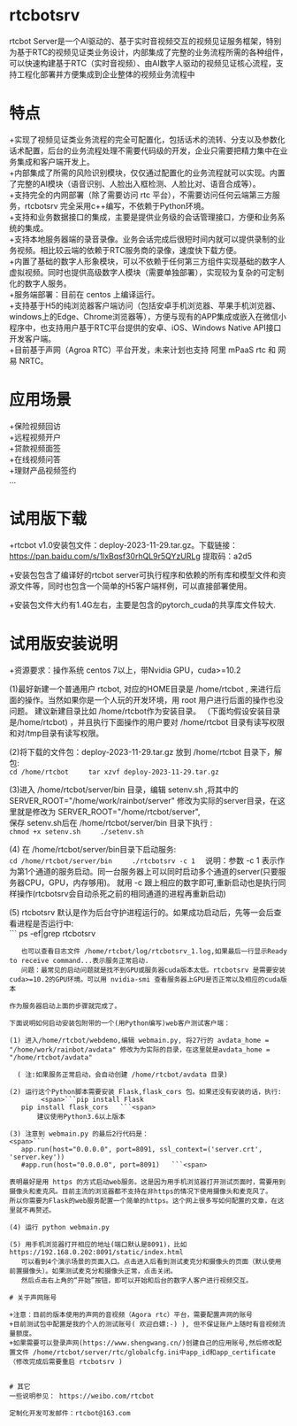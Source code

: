# rtcbotsrv
rtcbot Server是一个AI驱动的、基于实时音视频交互的视频见证服务框架，特别为基于RTC的视频见证类业务设计，内部集成了完整的业务流程所需的各种组件，可以快速构建基于RTC（实时音视频）、由AI数字人驱动的视频见证核心流程，支持工程化部署并方便集成到企业整体的视频业务流程中

# 特点
+实现了视频见证类业务流程的完全可配置化，包括话术的流转、分支以及参数化话术配置，后台的业务流程处理不需要代码级的开发，企业只需要把精力集中在业务集成和客户端开发上。  
+内部集成了所需的风险识别模块，仅仅通过配置化的业务流程就可以实现。内置了完整的AI模块（语音识别、人脸出入框检测、人脸比对、语音合成等）。  
+支持完全的内网部署（除了需要访问 rtc 平台），不需要访问任何云端第三方服务，rtcbotsrv 完全采用c++编写，不依赖于Python环境。  
+支持和业务数据接口的集成，主要是提供业务级的会话管理接口，方便和业务系统的集成。  
+支持本地服务器端的录音录像。业务会话完成后很短时间内就可以提供录制的业务视频。相比较云端的依赖于RTC服务商的录像，速度快下载方便。  
+内置了基础的数字人形象模块，可以不依赖于任何第三方组件实现基础的数字人虚拟视频。同时也提供高级数字人模块（需要单独部署），实现较为复杂的可定制化的数字人服务。  
+服务端部署：目前在 centos 上编译运行。  
+支持基于H5的纯浏览器客户端访问（包括安卓手机浏览器、苹果手机浏览器、windows上的Edge、Chrome浏览器等），方便与现有的APP集成或嵌入在微信小程序中，也支持用户基于RTC平台提供的安卓、iOS、Windows Native API接口开发客户端。  
+目前基于声网（Agroa RTC）平台开发，未来计划也支持 阿里 mPaaS rtc 和 网易 NRTC。  

# 应用场景
+保险视频回访  
+远程视频开户  
+贷款视频面签  
+在线视频问答  
+理财产品视频签约  
...  

# 试用版下载

+rtcbot v1.0安装包文件：deploy-2023-11-29.tar.gz。下载链接：https://pan.baidu.com/s/1lxBqsf30rhQL9r5QYzURLg 提取码：a2d5

+安装包包含了编译好的rtcbot server可执行程序和依赖的所有库和模型文件和资源文件等，同时也包含一个简单的H5客户端样例，可以直接部署使用。

+安装包文件大约有1.4G左右，主要是包含的pytorch_cuda的共享库文件较大.

# 试用版安装说明

+资源要求：操作系统 centos 7以上，带Nvidia GPU，cuda>=10.2    

(1)最好新建一个普通用户 rtcbot, 对应的HOME目录是 /home/rtcbot , 来进行后面的操作。当然如果你是一个人玩的开发环境，用 root 用户进行后面的操作也没问题。 建议新建目录比如 /home/rtcbot作为安装目录。
（下面均假设安装目录是/home/rtcbot) ，并且执行下面操作的用户要对 /home/rtcbot 目录有读写权限和对/tmp目录有读写权限。  

(2)将下载的文件包：deploy-2023-11-29.tar.gz 放到 /home/rtcbot 目录下，解包:  
        <span>```cd /home/rtcbot    
		      tar xzvf deploy-2023-11-29.tar.gz  ```</span>

(3)进入 /home/rtcbot/server/bin 目录，编辑 setenv.sh ,将其中的  
       SERVER_ROOT="/home/work/rainbot/server" 修改为实际的server目录，在这里就是修改为 SERVER_ROOT="/home/rtcbot/server",    	   
      保存 setenv.sh后在 /home/rtcbot/server/bin 目录下执行 :  
    <span>```
	   chmod +x setenv.sh    
	   ./setenv.sh   ```</span>

(4) 在 /home/rtcbot/server/bin目录下启动服务:  
 <span>```
       cd /home/rtcbot/server/bin    
	      ./rtcbotsrv -c 1   ```<span> 
 说明：参数 -c 1 表示作为第1个通道的服务启动。同一台服务器上可以同时启动多个通道的server(只要服务器CPU，GPU，内存够用)。  就用 -c 跟上相应的数字即可,重新启动也是执行同样操作(rtcbotsrv会自动杀死之前的相同通道的进程再重新启动)  
	   
(5) rtcbotsrv 默认是作为后台守护进程运行的。如果成功启动后，先等一会后查看进程是否运行中:  
<span>```
      ps -ef|grep rtcbotsrv   
 ```<span>
    也可以查看日志文件 /home/rtcbot/log/rtcbotsrv_1.log,如果最后一行显示Ready to receive command...表示服务正常启动.  
    问题：最常见的启动问题就是找不到GPU或服务器cuda版本太低。rtcbotsrv 是需要安装cuda>=10.2的GPU环境。可以用 nvidia-smi 查看服务器上GPU是否正常以及相应的cuda版本  

作为服务器启动上面的步骤就完成了。  

下面说明如何启动安装包附带的一个(用Python编写)web客户测试客户端：  

(1) 进入/home/rtcbot/webdemo,编辑 webmain.py, 将27行的 avdata_home = "/home/work/rainbot/avdata" 修改为为实际的目录，在这里就是avdata_home = "/home/rtcbot/avdata"

   ( 注:如果服务正常启动，会自动创建 /home/rtcbot/avdata 目录)  

(2) 运行这个Python脚本需要安装 Flask,flask_cors 包。如果还没有安装的话，执行:  
         <span>```pip install Flask  
	pip install flask_cors   ```<span>  	
     	建议使用Python3.6以上版本  

(3) 注意到 webmain.py 的最后2行代码是：  
 <span>```
    app.run(host="0.0.0.0", port=8091, ssl_context=('server.crt', 'server.key'))    
    #app.run(host="0.0.0.0", port=8091)   ```<span>
	
表明最好是用 https 的方式启动web服务。这是因为用手机浏览器打开测试页面时，需要用到摄像头和麦克风。目前主流的浏览器都不支持在非https的情况下使用摄像头和麦克风了。    
所以你需要为Flask的web服务配置一个简单的https。这个网上很多写如何配置的文章，在这里就不再赘述。  
	
(4) 运行 python webmain.py     

(5) 用手机浏览器打开相应的地址(端口默认是8091)，比如 https://192.168.0.202:8091/static/index.html  
    可以看到4个演示场景的页面入口。点击进入后看到测试麦克分和摄像头的页面（默认使用前置摄像头）。如果测试麦克分和摄像头正常，点击关闭。  
	然后点击右上角的“开始”按钮，即可以开始和后台的数字人客户进行视频交互。  

# 关于声网账号  

+注意：目前的版本使用的声网的音视频（Agora rtc）平台，需要配置声网的账号  
+目前测试包中配置是我的个人的测试账号( 欢迎白嫖:-) ), 但不保证账户上随时有音视频流量额度。  
+如果需要可以登录声网(https://www.shengwang.cn/)创建自己的应用账号,然后修改配置文件 /home/rtcbot/server/rtc/globalcfg.ini中app_id和app_certificate  
（修改完成后需要重启 rtcbotsrv )  


# 其它
 一些说明参见： https://weibo.com/rtcbot  

 定制化开发可发邮件：rtcbot@163.com

